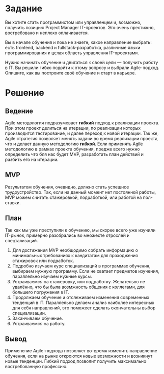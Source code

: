 # Задание
Вы хотите стать программистом или управленцем и, возможно, получить позицию Project Manager IT-проектов. Это очень престижно, востребовано и неплохо оплачивается.

Вы в начале обучения и пока не знаете, какое направление выбрать: есть frontend, backend и fullstack-разработка, различные языки программирования и целая область управления IT-проектами.

Нужно начинать обучение и двигаться к своей цели — получить работу в IT. Вы решили гибко подойти к этому вопросу и выбрали Agile-подход. Опишите, как вы построите своё обучение и старт в карьере.

# Решение

## Ведение
Agile методология подразумевает **гибкий** подход к реализации проекта. При этом проект делиться на итерации, по реализации которых производится тестирование, и далее переход к новой итерации. Так же, Agile  стратегия позволяет менять задачи во время реализации проекта, что и делает данную методологию **гибкой**. 
Если применять Agile методологию в рамках проекта обучения, предже всего нужно определить что бля нас будет MVP, разработать план действий и разбить его на итерации.
## MVP 
Результатом обучения, очевидно, должно стать успешное трудоустройство. Так, если на данный момент нет постоянной работы, MVP можем считать стажеровкой, подработкой, или работой на пол-ставки. 
## План
Так как мы уже преступили к обучению, мы скорее всего уже изучили IT-рынок, примерно разобрались во множесте отрослей и спецтализаций.
1. Для достижения MVP необщодимо собрать информацию о минимальных требованиях к кандитатам для проходжения стажировок или подработок.
2. Подробно изучаем курс специализаций в программах обучения, выбираем нужную программу. Если не хватает предметов изучения, параллельно изучаем нужные курсы.
3. Устраиваемся на стажеровку, или подработку. Желательно не удалённо, что бы была возмжность общения с коллегами, для большего погружения в IT. 
4. Продолжаем обучение и отслеживаем изменения современных тенденций в IT. Параллельно делаем анализ наиболее интересных для себя направлений, это поможеет сделать окончательны выбор специализации.
5. Заканчиваем обучение.
6. Устраиваемся на работу.

## Вывод
Применение Agile-подхода позволяет во-время изменить направление обучения, если на рынке откроются новые возможности и возникнут новые тенденции. Гибкий подход позволит получить максимально востребованную профессию. 
